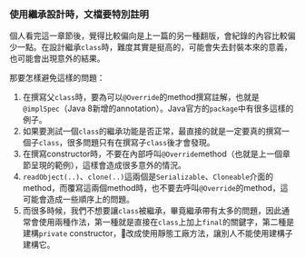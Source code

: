 ### 使用繼承設計時，文檔要特別註明

個人看完這一章節後，覺得比較偏向是上一篇的另一種翻版，會紀錄的內容比較偏少一點。在設計繼承`class`時，難度其實是挺高的，可能會失去封裝本來的意義，也可能會出現意外的結果。

那要怎樣避免這樣的問題：

1. 在撰寫父`class`時，要為可以`@Override`的method撰寫註解，也就是`@implSpec`（Java 8新增的annotation）。Java官方的`package`中有很多這樣的例子。
2. 如果要測試一個`class`的繼承功能是否正常，最直接的就是一定要真的撰寫一個子`class`，很多問題只有在撰寫子`class`後才會發現。
3. 在撰寫constructor時，不要在內部呼叫`@Override`method（也就是上一個章節呈現的範例），這樣會造成很多意外的情況。
4. `readObject(..)`、`clone(..)`這兩個是`Serializable`、`Cloneable`介面的method，而覆寫這兩個method時，也不要去呼叫`@Override`的method，這可能會造成一些順序上的問題。
5. 而很多時候，我們不想要讓`class`被繼承，畢竟繼承帶有太多的問題，因此通常會使用兩種作法，第一種就是直接在`class`上加上`final`的關鍵字，第二種是建構`private` constructor，改成使用靜態工廠方法，讓別人不能使用建構子建構它。
